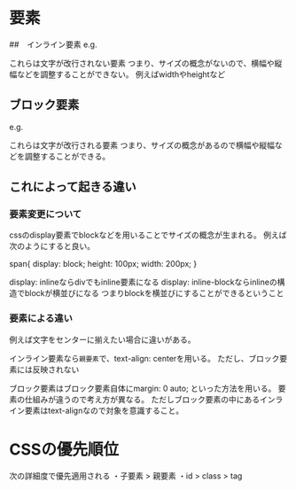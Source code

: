 # 要素
##　インライン要素
e.g. <span></span>

これらは文字が改行されない要素
つまり、サイズの概念がないので、横幅や縦幅などを調整することができない。
例えばwidthやheightなど

## ブロック要素
e.g. <div></div>

これらは文字が改行される要素
つまり、サイズの概念があるので横幅や縦幅などを調整することができる。

## これによって起きる違い
### 要素変更について
cssのdisplay要素でblockなどを用いることでサイズの概念が生まれる。
例えば次のようにすると良い。

span{
    display: block;
    height: 100px;
    width: 200px;
}

display: inlineならdivでもinline要素になる
display: inline-blockならinlineの構造でblockが横並びになる
つまりblockを横並びにすることができるということ

### 要素による違い
例えば文字をセンターに揃えたい場合に違いがある。

インライン要素なら`親要素`で、text-align: centerを用いる。
ただし、ブロック要素には反映されない

ブロック要素はブロック要素自体にmargin: 0 auto; といった方法を用いる。
要素の仕組みが違うので考え方が異なる。
ただしブロック要素の中にあるインライン要素はtext-alignなので対象を意識すること。

# CSSの優先順位
次の詳細度で優先適用される
・子要素 > 親要素
・id > class > tag


